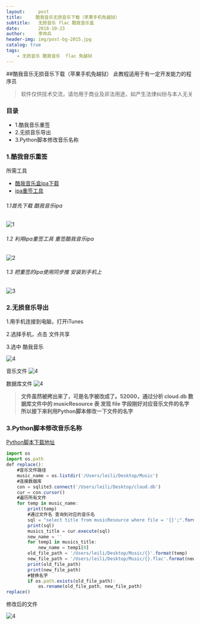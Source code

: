 ```yaml
---
layout:     post
title:     酷我音乐无损音乐下载（苹果手机免越狱）
subtitle:   无损音乐 flac 酷我音乐盒
date:       2018-10-23
author:     李帅兵
header-img: img/post-bg-2015.jpg
catalog: true
tags:
    - 无损音乐 酷我音乐  flac 免越狱
---
```

##酷我音乐无损音乐下载（苹果手机免越狱）
	此教程适用于有一定开发能力的程序员
>  软件仅供技术交流，请勿用于商业及非法用途，如产生法律纠纷与本人无关 

### 目录

- 1.酷我音乐重签
- 2.无损音乐导出
- 3.Python脚本修改音乐名称

### 1.酷我音乐重签

所需工具

- [酷我音乐盒ipa下载](https://github.com/Gavin888888/ipa/blob/master/kwplayer.ipa)
- [ipa重签工具](https://github.com/Gavin888888/ios-app-signer-master.git)


###### 1.1首先下载 酷我音乐ipa

![1](https://ws4.sinaimg.cn/large/006tNbRwly1fwiakboob5j31460hpjtf.jpg)

###### 1.2 利用ipa重签工具 重签酷我音乐ipa
![2](https://ws1.sinaimg.cn/large/006tNbRwly1fwian55114j31hc0u0qi3.jpg)

###### 1.3 把重签的ipa使用同步推 安装到手机上
![3](https://ws4.sinaimg.cn/large/006tNbRwly1fwiap7jd0tj30u01hcacy.jpg)


### 2.无损音乐导出

1.用手机连接到电脑，打开iTunes

2.选择手机，点击 文件共享

3.选中 酷我音乐

![4](https://ws4.sinaimg.cn/large/006tNbRwly1fwiatv1hnoj31hc0u0au5.jpg)


音乐文件
![4](https://ws2.sinaimg.cn/large/006tNbRwly1fwiax21494j30l70sdjzy.jpg)

数据库文件
![4](https://ws3.sinaimg.cn/large/006tNbRwly1fwib3j7jhrj31hc0u07ur.jpg)

> **文件虽然被拷出来了，可是名字被改成了。52000，通过分析 cloud.db 数据库文件中的 musicResource 表 发现 file 字段刚好对应音乐文件的名字 所以接下来利用Python脚本修改一下文件的名字**

### 3.Python脚本修改音乐名称
[Python脚本下载地址](https://github.com/Gavin888888/PythonScripts/blob/master/changeMusicName.py)

```js
import os
import os.path
def replace():
    #音乐文件路径
    music_name = os.listdir('/Users/leili/Desktop/Music')
    #连接数据库
    con = sqlite3.connect('/Users/leili/Desktop/cloud.db')
    cur = con.cursor()
    #遍历所有文件
    for temp in music_name:
        print(temp)
        #通过文件名 查询到对应的音乐名
        sql = "select title from musicResource where file = '{}';".format(temp)
        print(sql)
        musics_title = cur.execute(sql)
        new_name = ''
        for temp1 in musics_title:
            new_name = temp1[0]
        old_file_path = '/Users/leili/Desktop/Music/{}'.format(temp)
        new_file_path = '/Users/leili/Desktop/Music/{}.flac'.format(new_name.replace('/', ''))
        print(old_file_path)
        print(new_file_path)
        #替换名字
        if os.path.exists(old_file_path):
            os.rename(old_file_path, new_file_path)
replace()

```

修改后的文件

![4](https://ws1.sinaimg.cn/large/006tNbRwly1fwibeagybmj305z0a20tq.jpg)





